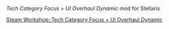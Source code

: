 *Tech Category Focus + UI Overhaul Dynamic* mod for Stellaris

[Steam Workshop::Tech Category Focus + UI Overhaul Dynamic](https://steamcommunity.com/sharedfiles/filedetails/?id=)